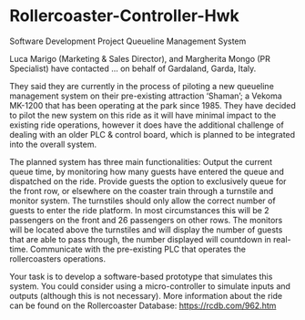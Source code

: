 # Rollercoaster-Controller-Hwk

Software Development Project
Queueline Management System


Luca Marigo (Marketing & Sales Director), and Margherita Mongo (PR Specialist) have contacted ... on behalf of Gardaland, Garda, Italy.

They said they are currently in the process of piloting a new queueline management system on their pre-existing attraction ‘Shaman’; a Vekoma MK-1200 that has been operating at the park since 1985. They have decided to pilot the new system on this ride as it will have minimal impact to the existing ride operations, however it does have the additional challenge of dealing with an older PLC & control board, which is planned to be integrated into the overall system.

The planned system has three main functionalities:
Output the current queue time, by monitoring how many guests have entered the queue and dispatched on the ride.
Provide guests the option to exclusively queue for the front row, or elsewhere on the coaster train through a turnstile and monitor system.
The turnstiles should only allow the correct number of guests to enter the ride platform. In most circumstances this will be 2 passengers on the front and 26 passengers on other rows.
The monitors will be located above the turnstiles and will display the number of guests that are able to pass through, the number displayed will countdown in real-time.
Communicate with the pre-existing PLC that operates the rollercoasters operations.

Your task is to develop a software-based prototype that simulates this system. You could consider using a micro-controller to simulate inputs and outputs (although this is not necessary).
More information about the ride can be found on the Rollercoaster Database: https://rcdb.com/962.htm
